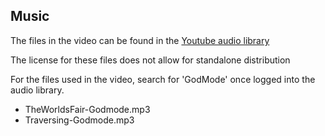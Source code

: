 ## Music 
The files in the video can be found in the [Youtube audio library]([https://www.youtube.com/audiolibrary])

The license for these files does not allow for standalone distribution

For the files used in the video, search for 'GodMode' once logged into the audio library.
- TheWorldsFair-Godmode.mp3
- Traversing-Godmode.mp3